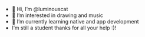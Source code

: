 - 👋 Hi, I’m @luminouscat
- 👀 I’m interested in drawing and music
- 🌱 I’m currently learning native and app development
- I’m still a student thanks for all your help :)!

<!---
luminouscat/luminouscat is a ✨ special ✨ repository because its `README.md` (this file) appears on your GitHub profile.
You can click the Preview link to take a look at your changes.
--->
